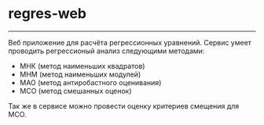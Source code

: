 regres-web
==
___
Веб приложение для расчёта регрессионных уравнений.
Сервис умеет проводить регрессионый анализ следующими методами:
+ МНК (метод наименьших квадратов)
+ МНМ (метод наименьших модулей)
+ МАО (метод антиробастного оценивания)
+ МСО (метод смешанных оценок)

Так же в сервисе можно провести оценку критериев смещения для МСО.